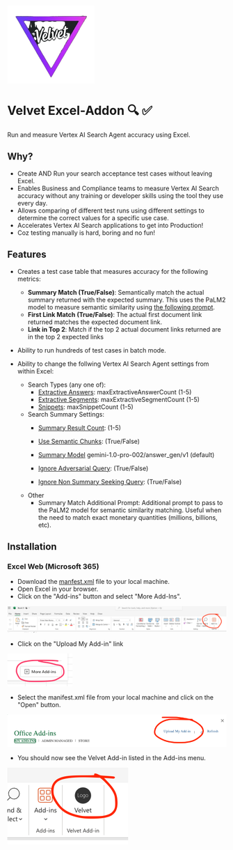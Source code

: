 

![](images/velvet_logo.png)

# Velvet Excel-Addon 🔍 ✅ 
Run and measure Vertex AI Search Agent accuracy using Excel. 



## Why?
- Create AND Run your search acceptance test cases without leaving Excel.
- Enables Business and Compliance teams to measure Vertex AI Search accuracy without any training or developer skills using the tool they use every day.
- Allows comparing of different test runs using different settings to determine the correct values for a specific use case.
- Accelerates Vertex AI Search applications to get into Production!
- Coz testing manually is hard, boring and no fun!

## Features

- Creates a test case table that measures accuracy for the following metrics:
    - **Summary Match (True/False)**: Semantically match the actual summary returned with the expected summary. This uses the PaLM2 model to measure semantic similarity using [the following prompt](https://github.com/abhinavrau/velvet-excel-addin/blob/f532763488eb03c93b24e372ab650997e1acbee0/src/vertex_ai.js#L66).
    - **First Link Match (True/False)**: The actual first document link returned matches the expected document link. 
    - **Link in Top 2**: Match if the top 2 actual document links returned are in the top 2 expected links
- Ability to run hundreds of test cases in batch mode.

- Ability to change the follwing Vertex AI Search Agent settings from within Excel:
    - Search Types (any one of):
        - [Extractive Answers](https://cloud.google.com/generative-ai-app-builder/docs/snippets#extractive-answers): maxExtractiveAnswerCount (1-5)
        - [Extractive Segments](https://cloud.google.com/generative-ai-app-builder/docs/snippets#extractive-segments): maxExtractiveSegmentCount  (1-5)
        - [Snippets](https://cloud.google.com/generative-ai-app-builder/docs/snippets#snippets): maxSnippetCount  (1-5)
    - Search Summary Settings:
        - [Summary Result Count](https://cloud.google.com/generative-ai-app-builder/docs/get-search-summaries#get-search-summary): (1-5)
        - [Use Semantic Chunks](https://cloud.google.com/generative-ai-app-builder/docs/get-search-summaries#semantic-chunks):  (True/False)
        - [Summary Model](https://cloud.google.com/generative-ai-app-builder/docs/answer-generation-models) gemini-1.0-pro-002/answer_gen/v1 (default)
            
        - [Ignore Adversarial Query](https://cloud.google.com/generative-ai-app-builder/docs/get-search-summaries#ignore-adversarial-queries):   (True/False)
        - [Ignore Non Summary Seeking Query](https://cloud.google.com/generative-ai-app-builder/docs/get-search-summaries#ignore-non-summary-seeking-queries):   (True/False)
    - Other
        - Summary Match Additional Prompt: Additional prompt to pass to the PaLM2 model for semantic similarity matching. Useful when the need to match exact monetary quantities (millions, billions, etc).

## Installation

### Excel Web (Microsoft 365)

- Download the [manfest.xml](manifest.xml) file to your local machine.
- Open Excel in your browser.
- Click on the "Add-ins" button and select "More Add-Ins".

![](images/Web_Install_step_1.png)
- Click on the "Upload My Add-in" link 

![](images/Web_Install_step_2.png)
- Select the manifest.xml file from your local machine and click on the "Open" button.

![](images/Web_Install_step_3.png)
- You should now see the Velvet Add-in listed in the Add-ins menu.

![](images/Web_Install_step_4.png)

